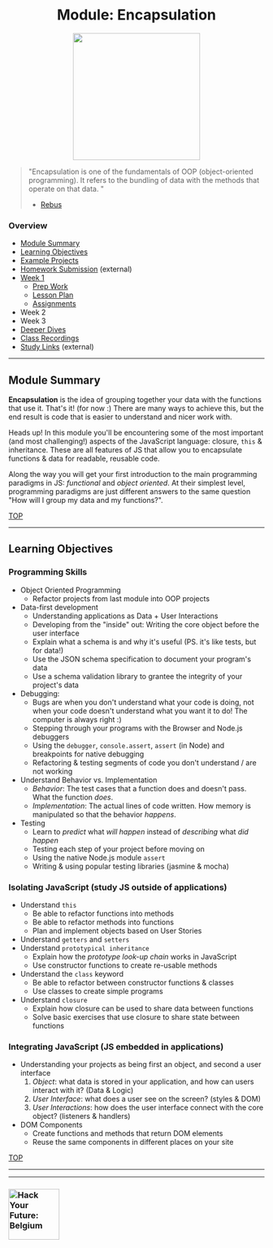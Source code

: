 <h1 id='top' align="center">Module: Encapsulation</h1>

<div align="center">
  <a href="https://hackyourfuture.be" target="_blank">
    <img src="https://user-images.githubusercontent.com/18554853/63941625-4c7c3d00-ca6c-11e9-9a76-8d5e3632fe70.jpg" width="250" height="250"/>
  </a>
</div>

> "Encapsulation is one of the fundamentals of OOP (object-oriented programming). It refers to the bundling of data with the methods that operate on that data. "
> * [Rebus](https://press.rebus.community/programmingfundamentals/chapter/encapsulation/)

### Overview

* [Module Summary](#module-summary)
* [Learning Objectives](#learning-objectives)
* [Example Projects](#./example-projects)
* [Homework Submission](https://github.com/hackyourfuturebelgium/homework-submission) (external)
* [Week 1](./week-1)
  * [Prep Work](./week-1#prep-work)
  * [Lesson Plan](https://hackyourfuture.be/encapsulation/week-1)
  * [Assignments](./week-1#assignments)
* Week 2
* Week 3
* [Deeper Dives](./deeper-dives.md)
* [Class Recordings](./class-recordings.md)
* [Study Links](https://study.hackyourfuture.be) (external)

---

## Module Summary

__Encapsulation__ is the idea of grouping together your data with the functions that use it. That's it! (for now :)  There are many ways to achieve this, but the end result is code that is easier to understand and nicer work with.

Heads up!  In this module you'll be encountering some of the most important (and most challenging!) aspects of the JavaScript language: closure, `this` & inheritance.  These are all features of JS that allow you to encapsulate functions & data for readable, reusable code.

Along the way you will get your first introduction to the main programming paradigms in JS: _functional_ and _object oriented_.  At their simplest level, programming paradigms are just different answers to the same question "How will I group my data and my functions?".

[TOP](#overview)

---

## Learning Objectives

### Programming Skills

* Object Oriented Programming
  * Refactor projects from last module into OOP projects
* Data-first development
  * Understanding applications as Data + User Interactions
  * Developing from the "inside" out: Writing the core object before the user interface
  * Explain what a schema is and why it's useful (PS. it's like tests, but for data!)
  * Use the JSON schema specification to document your program's data
  * Use a schema validation library to grantee the integrity of your project's data
* Debugging:
  * Bugs are when you don't understand what your code is doing, not when your code doesn't understand what you want it to do!  The computer is always right :)
  * Stepping through your programs with the Browser and Node.js debuggers
  * Using the `debugger`, `console.assert`, `assert` (in Node) and breakpoints for native debugging
  * Refactoring & testing segments of code you don't understand / are not working
* Understand Behavior vs. Implementation
  * _Behavior_: The test cases that a function does and doesn't pass. What the function _does_.
  * _Implementation_: The actual lines of code written.  How memory is manipulated so that the behavior _happens_.
* Testing
  * Learn to _predict_ what _will happen_ instead of _describing_ what _did happen_
  * Testing each step of your project before moving on
  * Using the native Node.js module `assert`
  * Writing & using popular testing libraries (jasmine & mocha)

### Isolating JavaScript (study JS outside of applications)

* Understand `this`
  * Be able to refactor functions into methods
  * Be able to refactor methods into functions
  * Plan and implement objects based on User Stories
* Understand `getters` and `setters`
* Understand `prototypical inheritance`
  * Explain how the _prototype look-up chain_ works in JavaScript
  * Use constructor functions to create re-usable methods
* Understand the `class` keyword
  * Be able to refactor between constructor functions & classes
  * Use classes to create simple programs
* Understand `closure`
  * Explain how closure can be used to share data between functions
  * Solve basic exercises that use closure to share state between functions

### Integrating JavaScript (JS embedded in applications)

* Understanding your projects as being first an object, and second a user interface
  1. _Object_: what data is stored in your application, and how can users interact with it? (Data & Logic)
  1. _User Interface_: what does a user see on the screen? (styles & DOM)
  1. _User Interactions_: how does the user interface connect with the core object? (listeners & handlers)
* DOM Components
  * Create functions and methods that return DOM elements
  * Reuse the same components in different places on your site

[TOP](#overview)

---
---

### <a href="https://hackyourfuture.be" target="_blank"><img src="https://user-images.githubusercontent.com/18554853/63941625-4c7c3d00-ca6c-11e9-9a76-8d5e3632fe70.jpg" width="100" height="100" alt="Hack Your Future: Belgium"></a>
